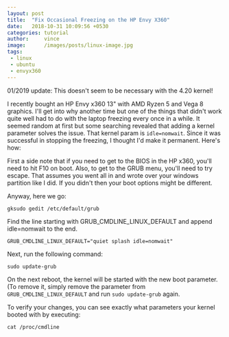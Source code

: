```yaml
---
layout: post
title:  "Fix Occasional Freezing on the HP Envy X360"
date:   2018-10-31 10:09:56 +0530
categories: tutorial
author:     vince
image:      /images/posts/linux-image.jpg
tags:
 - linux
 - ubuntu
 - envyx360
---
```

01/2019 update: This doesn't seem to be necessary with the 4.20 kernel!

I recently bought an HP Envy x360 13" with AMD Ryzen 5 and Vega 8 graphics.  I'll get into why another time but one of the things that didn't work quite well had to do with the laptop freezing every once in a while. It seemed random at first but some searching revealed that adding a kernel parameter solves the issue. That kernel param is `idle=nomwait`. Since it was successful in stopping the freezing, I thought I'd make it permanent. Here's how:

First a side note that if you need to get to the BIOS in the HP x360, you'll need to hit F10 on boot. Also, to get to the GRUB menu, you'll need to try escape. That assumes you went all in and wrote over your windows partition like I did. If you didn't then your boot options might be different.

Anyway, here we go:

```
gksudo gedit /etc/default/grub
```

Find the line starting with GRUB_CMDLINE_LINUX_DEFAULT and append idle=nomwait to the end.

    GRUB_CMDLINE_LINUX_DEFAULT="quiet splash idle=nomwait"

Next, run the following command:

```
sudo update-grub
```

On the next reboot, the kernel will be started with the new boot parameter. (To remove it, simply remove the parameter from `GRUB_CMDLINE_LINUX_DEFAULT` and run `sudo update-grub` again.

To verify your changes, you can see exactly what parameters your kernel booted with by executing:

```
cat /proc/cmdline
```
